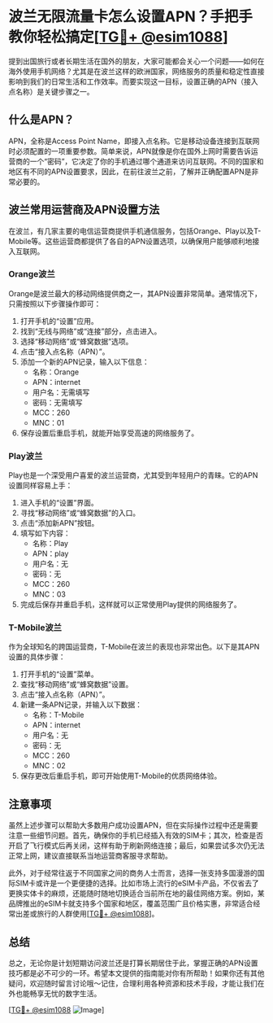 # 波兰无限流量卡怎么设置APN？手把手教你轻松搞定[[TG💪+ @esim1088](https://t.me/s/esim1088)]

提到出国旅行或者长期生活在国外的朋友，大家可能都会关心一个问题——如何在海外使用手机网络？尤其是在波兰这样的欧洲国家，网络服务的质量和稳定性直接影响到我们的日常生活和工作效率。而要实现这一目标，设置正确的APN（接入点名称）是关键步骤之一。

## 什么是APN？

APN，全称是Access Point Name，即接入点名称。它是移动设备连接到互联网时必须配置的一项重要参数。简单来说，APN就像是你在国外上网时需要告诉运营商的一个“密码”，它决定了你的手机通过哪个通道来访问互联网。不同的国家和地区有不同的APN设置要求，因此，在前往波兰之前，了解并正确配置APN是非常必要的。

## 波兰常用运营商及APN设置方法

在波兰，有几家主要的电信运营商提供手机通信服务，包括Orange、Play以及T-Mobile等。这些运营商都提供了各自的APN设置选项，以确保用户能够顺利地接入互联网。

### Orange波兰

Orange是波兰最大的移动网络提供商之一，其APN设置非常简单。通常情况下，只需按照以下步骤操作即可：

1. 打开手机的“设置”应用。
2. 找到“无线与网络”或“连接”部分，点击进入。
3. 选择“移动网络”或“蜂窝数据”选项。
4. 点击“接入点名称（APN）”。
5. 添加一个新的APN记录，输入以下信息：
   - 名称：Orange
   - APN：internet
   - 用户名：无需填写
   - 密码：无需填写
   - MCC：260
   - MNC：01
6. 保存设置后重启手机，就能开始享受高速的网络服务了。

### Play波兰

Play也是一个深受用户喜爱的波兰运营商，尤其受到年轻用户的青睐。它的APN设置同样容易上手：

1. 进入手机的“设置”界面。
2. 寻找“移动网络”或“蜂窝数据”的入口。
3. 点击“添加新APN”按钮。
4. 填写如下内容：
   - 名称：Play
   - APN：play
   - 用户名：无
   - 密码：无
   - MCC：260
   - MNC：03
5. 完成后保存并重启手机，这样就可以正常使用Play提供的网络服务了。

### T-Mobile波兰

作为全球知名的跨国运营商，T-Mobile在波兰的表现也非常出色。以下是其APN设置的具体步骤：

1. 打开手机的“设置”菜单。
2. 查找“移动网络”或“蜂窝数据”设置。
3. 点击“接入点名称（APN）”。
4. 新建一条APN记录，并输入以下数据：
   - 名称：T-Mobile
   - APN：internet
   - 用户名：无
   - 密码：无
   - MCC：260
   - MNC：02
5. 保存更改后重启手机，即可开始使用T-Mobile的优质网络体验。

## 注意事项

虽然上述步骤可以帮助大多数用户成功设置APN，但在实际操作过程中还是需要注意一些细节问题。首先，确保你的手机已经插入有效的SIM卡；其次，检查是否开启了飞行模式后再关闭，这样有助于刷新网络连接；最后，如果尝试多次仍无法正常上网，建议直接联系当地运营商客服寻求帮助。

此外，对于经常往返于不同国家之间的商务人士而言，选择一张支持多国漫游的国际SIM卡或许是一个更便捷的选择。比如市场上流行的eSIM卡产品，不仅省去了更换实体卡的麻烦，还能随时随地切换适合当前所在地的最佳网络方案。例如，某品牌推出的eSIM卡就支持多个国家和地区，覆盖范围广且价格实惠，非常适合经常出差或旅行的人群使用[[TG💪+ @esim1088](https://t.me/s/esim1088)]。

## 总结

总之，无论你是计划短期访问波兰还是打算长期居住于此，掌握正确的APN设置技巧都是必不可少的一环。希望本文提供的指南能对你有所帮助！如果你还有其他疑问，欢迎随时留言讨论哦～记住，合理利用各种资源和技术手段，才能让我们在外也能畅享无忧的数字生活。

[[TG💪+ @esim1088](https://t.me/s/esim1088) ![Image](https://i.postimg.cc/4NQfJmqS/Snipaste-2025-05-13-00-14-12.png)]